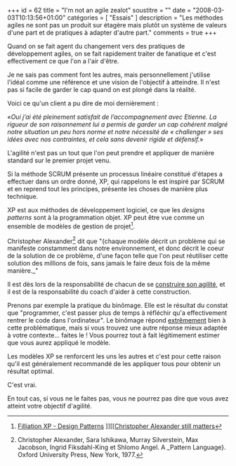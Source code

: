 +++
id = 62
title = "I'm not an agile zealot"
soustitre = ""
date = "2008-03-03T10:13:56+01:00"
catégories = [ "Essais" ]
description = "Les méthodes agiles ne sont pas un produit sur étagère mais plutôt un système de valeurs d'une part et de pratiques à adapter d'autre part."
comments = true
+++

<div class="chapo"></div>

Quand on se fait agent du changement vers des pratiques de développement agiles, on se fait rapidement traiter de fanatique et c'est effectivement ce que l'on a l'air d'être. 

Je ne sais pas comment font les autres, mais personnellement j'utilise l'idéal comme une référence et une vision de l'objectif à atteindre. Il n'est pas si facile de garder le cap quand on est plongé dans la réalité.

Voici ce qu'un client a pu dire de moi dernièrement&nbsp;:

«_Oui j’ai été pleinement satisfait de l’accompagnement avec Etienne. La rigueur de son raisonnement lui a permis de garder un cap cohérent malgré notre situation un peu hors norme et notre nécessité de « challenger » ses idées avec nos contraintes, et cela sans devenir rigide et défensif._»

L'agilité n'est pas un tout que l'on peut prendre et appliquer de manière standard sur le premier projet venu.

Si la méthode SCRUM présente un processus linéaire constitué d'étapes a effectuer dans un ordre donné, XP, qui rappelons le est inspiré par SCRUM et en reprend tout les principes, présente les choses de manière plus technique.

XP est aux méthodes de développement logiciel, ce que les _designs patterns_ sont à la programmation objet. XP peut être vue comme un ensemble de modèles de gestion de projet[^1]. 

[^1]:  [Filliation XP - Design Patterns](http://fr.groups.yahoo.com/group/xp-france/message/6231) ]][^2][[[Christopher Alexander still matters](http://growingcode.net/2008/04/christopher-alexander-still-matters) 

[^2]:  [Fiche de lecture](http://fr.groups.yahoo.com/group/xp-france/message/6237) de Christopher Alexander par Laurent Bossavit

Christopher Alexander[^3] dit que "{chaque modèle décrit un problème qui se manifeste constamment dans notre environnement, et donc décrit le coeur de la solution de ce problème, d'une façon telle que l'on peut réutiliser cette solution des millions de fois, sans jamais le faire deux fois de la même manière._"

[^3]: Christopher Alexander, Sara Ishikawa, Murray Silverstein, Max Jacobson, Ingrid Fiksdahl-King et Shlomo Angel. A _Pattern Language}. Oxford University Press, New York, 1977.

Il est dès lors de la responsabilité de chacun de se [construire son agilité](http://www.valtech.fr/fr/index/valtech_days/24seminaires/Agilite.html#agilite_en_kit), et il est de la responsabilité du coach d'aider à cette construction.

Prenons par exemple la pratique du binômage. Elle est le résultat du constat que "programmer, c'est passer plus de temps à réfléchir qu'a effectivement rentrer le code dans l'ordinateur". Le binômage répond [extrêmement](../article_60) bien à cette problématique, mais si vous trouvez une autre réponse mieux adaptée à votre contexte... faites le&nbsp;! Vous pourrez tout à fait légitimement estimer que vous aurez appliqué le modèle. 

Les modèles XP se renforcent les uns les autres et c'est pour cette raison qu'il est généralement recommandé de les appliquer tous pour obtenir un résultat optimal. 

C'est vrai.

En tout cas, si vous ne le faites pas, vous ne pourrez pas dire que vous avez atteint votre objectif d'agilité.